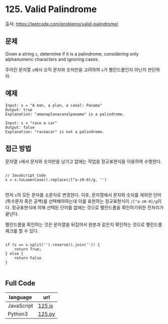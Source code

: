 # 125. Valid Palindrome

출처: https://leetcode.com/problems/valid-palindrome/

## 문제

Given a string  `s`, determine if it is a palindrome, considering only alphanumeric characters and ignoring cases.

주어진 문자열 `s`에서 오직 문자와 숫자만을 고려하여 `s`가 펠린드롬인지 아닌지 판단하라.

## 예제

```
Input: s = "A man, a plan, a canal: Panama"
Output: true
Explanation: "amanaplanacanalpanama" is a palindrome.
```

```
Input: s = "race a car"
Output: false
Explanation: "raceacar" is not a palindrome.
```

## 접근 방법

문자열 `s`에서 문자와 숫자만을 남기고 없애는 작업을 정규표현식을 이용하여 수행한다.
<pre>
<code>
// JavaScript Code
s = s.toLowerCase().replace(/[^a-z0-9]/g, '')
</code>
</pre>

먼저 `s`의 모든 문자를 소문자로 변경한다. 이후, 문자열에서 문자와 숫자를 제외한 단어(특수문자 혹은 공백)를 선택해야하는데 이를 표현하는 정규표현식이 `/[^a-z0-9]/g`이다. 정규표현식에 의해 선택된 단어를 없애는 것으로 펠린드롬을 확인하기위한 전처리가 끝난다.

펠린드롬을 확인하는 것은 문자열을 뒤집어서 원본과 같은지 확인하는 것으로 펠린드롬 체크를 할 수 있다.
<pre>
<code>
if (s == s.split('').reverse().join('')) {
	return True;
} else {
	return False
}
</code>
</pre>

## Full Code
|language|url|
|--------|---|
|JavaScript|[125.js](https://github.com/opwe37/Algorithm-Study/blob/master/LeetCode/src/125.js)|
|Python3|[125.py](https://github.com/opwe37/Algorithm-Study/blob/master/LeetCode/src/125.py)|
